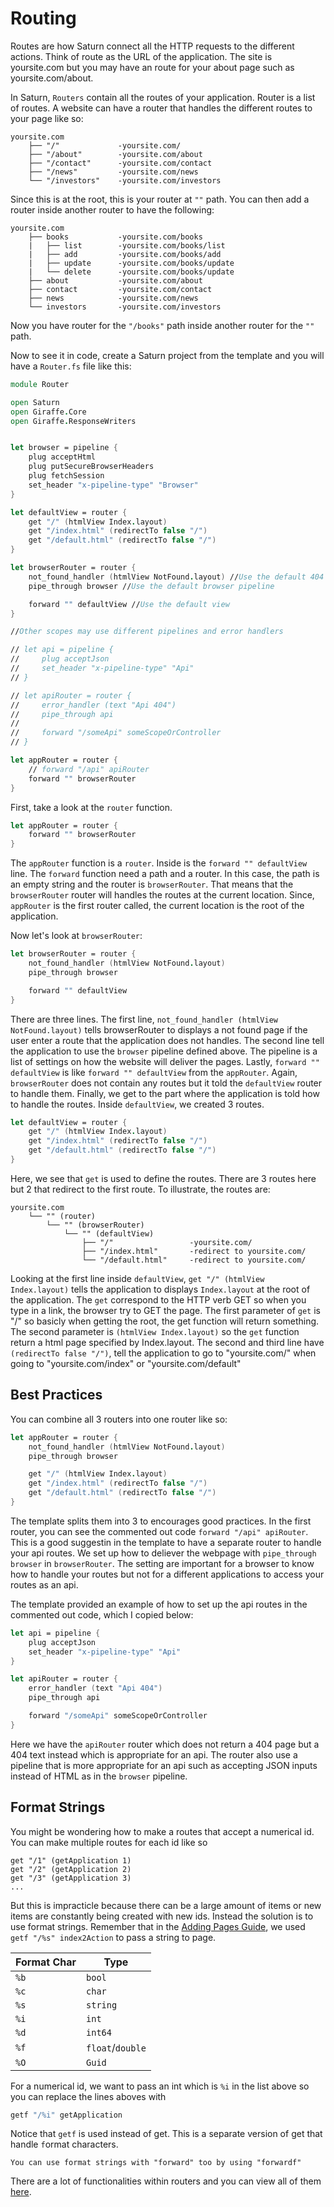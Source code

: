 # Routing

Routes are how Saturn connect all the HTTP requests to the different actions. Think of route as the URL of the application. The site is yoursite.com but you may have an route for your about page such as yoursite.com/about.

In Saturn, `Routers` contain all the routes of your application. Router is a list of routes. A website can have a router that handles the different routes to your page like so:

    yoursite.com
        ├── "/"             -yoursite.com/
        ├── "/about"        -yoursite.com/about
        ├── "/contact"      -yoursite.com/contact
        ├── "/news"         -yoursite.com/news
        └── "/investors"    -yoursite.com/investors

Since this is at the root, this is your router at `""` path. You can then add a router inside another router to have the following:

    yoursite.com
        ├── books           -yoursite.com/books
        |   ├── list        -yoursite.com/books/list
        |   ├── add         -yoursite.com/books/add
        |   ├── update      -yoursite.com/books/update
        |   └── delete      -yoursite.com/books/update
        ├── about           -yoursite.com/about
        ├── contact         -yoursite.com/contact
        ├── news            -yoursite.com/news
        └── investors       -yoursite.com/investors

Now you have router for the `"/books"` path inside another router for the `""` path.

Now to see it in code, create a Saturn project from the template and you will have a `Router.fs` file like this:

```fsharp
module Router

open Saturn
open Giraffe.Core
open Giraffe.ResponseWriters


let browser = pipeline {
    plug acceptHtml
    plug putSecureBrowserHeaders
    plug fetchSession
    set_header "x-pipeline-type" "Browser"
}

let defaultView = router {
    get "/" (htmlView Index.layout)
    get "/index.html" (redirectTo false "/")
    get "/default.html" (redirectTo false "/")
}

let browserRouter = router {
    not_found_handler (htmlView NotFound.layout) //Use the default 404 webpage
    pipe_through browser //Use the default browser pipeline

    forward "" defaultView //Use the default view
}

//Other scopes may use different pipelines and error handlers

// let api = pipeline {
//     plug acceptJson
//     set_header "x-pipeline-type" "Api"
// }

// let apiRouter = router {
//     error_handler (text "Api 404")
//     pipe_through api
//
//     forward "/someApi" someScopeOrController
// }

let appRouter = router {
    // forward "/api" apiRouter
    forward "" browserRouter
}
```

First, take a look at the `router` function.

```fsharp
let appRouter = router {
    forward "" browserRouter
}
```

The `appRouter` function is a `router`. Inside is the `forward "" defaultView` line. The `forward` function need a path and a router. In this case, the path is an empty string and the router is `browserRouter`. That means that the `browserRouter` router will handles the routes at the current location. Since, `appRouter` is the first router called, the current location is the root of the application.

Now let's look at `browserRouter`:

```fsharp
let browserRouter = router {
    not_found_handler (htmlView NotFound.layout)
    pipe_through browser

    forward "" defaultView
}
```

There are three lines. The first line, `not_found_handler (htmlView NotFound.layout)` tells browserRouter to displays a not found page if the user enter a route that the application does not handles. The second line tell the application to use the `browser` pipeline defined above. The pipeline is a list of settings on how the website will deliver the pages. Lastly, `forward "" defaultView` is like `forward "" defaultView` from the `appRouter`. Again, `browserRouter` does not contain any routes but it told the `defaultView` router to handle them. Finally, we get to the part where the application is told how to handle the routes. Inside `defaultView`, we created 3 routes.

```fsharp
let defaultView = router {
    get "/" (htmlView Index.layout)
    get "/index.html" (redirectTo false "/")
    get "/default.html" (redirectTo false "/")
}
```

Here, we see that `get` is used to define the routes. There are 3 routes here but 2 that redirect to the first route. To illustrate, the routes are:

    yoursite.com
        └── "" (router)
            └── "" (browserRouter)
                └── "" (defaultView)
                    ├── "/"                 -yoursite.com/
                    ├── "/index.html"       -redirect to yoursite.com/
                    └── "/default.html"     -redirect to yoursite.com/

Looking at the first line inside `defaultView`, `get "/" (htmlView Index.layout)` tells the application to displays `Index.layout` at the root of the application. The `get` correspond to the HTTP verb GET so when you type in a link, the browser try to GET the page. The first parameter of `get` is "/" so basicly when getting the root, the get function will return something. The second parameter is `(htmlView Index.layout)` so the `get` function return a html page specified by Index.layout. The second and third line have `(redirectTo false "/")`, tell the application to go to "yoursite.com/" when going to "yoursite.com/index" or "yoursite.com/default"

## Best Practices

You can combine all 3 routers into one router like so:

```fsharp
let appRouter = router {
    not_found_handler (htmlView NotFound.layout)
    pipe_through browser

    get "/" (htmlView Index.layout)
    get "/index.html" (redirectTo false "/")
    get "/default.html" (redirectTo false "/")
}
```

The template splits them into 3 to encourages good practices. In the first router, you can see the commented out code `forward "/api" apiRouter`. This is a good suggestin in the template to have a separate router to handle your api routes. We set up how to deliever the webpage with `pipe_through browser` in `browserRouter`. The setting are important for a browser to know how to handle your routes but not for a different applications to access your routes as an api.

The template provided an example of how to set up the api routes in the commented out code, which I copied below:

```fsharp
let api = pipeline {
    plug acceptJson
    set_header "x-pipeline-type" "Api"
}

let apiRouter = router {
    error_handler (text "Api 404")
    pipe_through api

    forward "/someApi" someScopeOrController
}

```

Here we have the `apiRouter` router which does not return a 404 page but a 404 text instead which is appropriate for an api. The router also use a pipeline that is more appropriate for an api such as accepting JSON inputs instead of HTML as in the `browser` pipeline.

## Format Strings

You might be wondering how to make a routes that accept a numerical id. You can make multiple routes for each id like so

    get "/1" (getApplication 1)
    get "/2" (getApplication 2)
    get "/3" (getApplication 3)
    ...

But this is impracticle because there can be a large amount of items or new items are constantly being created with new ids. Instead the solution is to use format strings. Remember that in the [Adding Pages Guide](adding-pages.md), we used `getf "/%s" index2Action` to pass a string to page.

| Format Char | Type |
| ----------- | ---- |
| `%b` | `bool` |
| `%c` | `char` |
| `%s` | `string` |
| `%i` | `int` |
| `%d` | `int64` |
| `%f` | `float`/`double` |
| `%O` | `Guid` |

For a numerical id, we want to pass an int which is `%i` in the list above so you can replace the lines aboves with

```fsharp
getf "/%i" getApplication
```

Notice that `getf` is used instead of get. This is a separate version of get that handle `f`ormat characters.

    You can use format strings with "forward" too by using "forwardf"

There are a lot of functionalities within routers and you can view all of them [here](../api/router).
